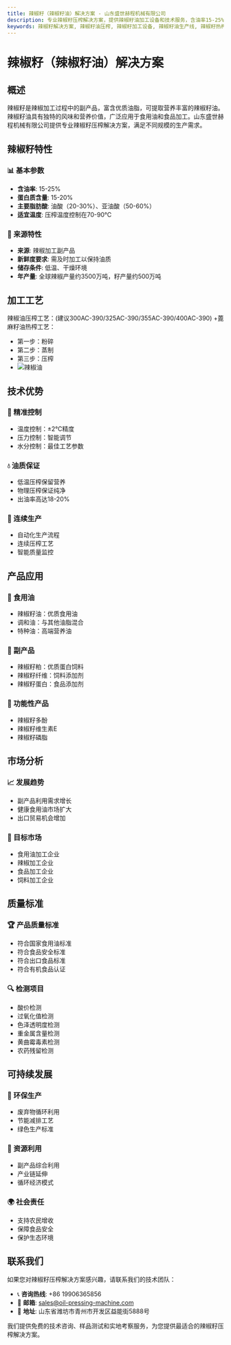 ```yaml
---
title: 辣椒籽（辣椒籽油）解决方案 - 山东盛世赫程机械有限公司
description: 专业辣椒籽压榨解决方案，提供辣椒籽油加工设备和技术服务，含油率15-25%，富含亚油酸，采用热榨工艺保证出油率，满足健康食用油和功能性食品需求。
keywords: 辣椒籽解决方案, 辣椒籽油压榨, 辣椒籽加工设备, 辣椒籽油生产线, 辣椒籽热榨工艺, 辣椒籽压榨机, 辣椒籽油提取, 辣椒籽油料加工, 辣椒籽油压榨设备, 辣椒籽油生产设备
---
```


# 辣椒籽（辣椒籽油）解决方案

## 概述

辣椒籽是辣椒加工过程中的副产品，富含优质油脂，可提取营养丰富的辣椒籽油。辣椒籽油具有独特的风味和营养价值，广泛应用于食用油和食品加工。山东盛世赫程机械有限公司提供专业辣椒籽压榨解决方案，满足不同规模的生产需求。

## 辣椒籽特性

### 📊 基本参数
- **含油率**: 15-25%
- **蛋白质含量**: 15-20%
- **主要脂肪酸**: 油酸（20-30%）、亚油酸（50-60%）
- **适宜温度**: 压榨温度控制在70-90℃

### 🌱 来源特性
- **来源**: 辣椒加工副产品
- **新鲜度要求**: 需及时加工以保持油质
- **储存条件**: 低温、干燥环境
- **年产量**: 全球辣椒产量约3500万吨，籽产量约500万吨

## 加工工艺
辣椒油压榨工艺：(建议300AC-390/325AC-390/355AC-390/400AC-390)
 +蓖麻籽油热榨工艺：
 + 第一步：粉碎
 + 第二步：蒸制
 + 第三步：压榨
 + ![辣椒油](/images/辣椒籽热榨工艺_Hot%20pressing%20process%20of%20chili%20seeds.png)


## 技术优势

### 🎯 精准控制
- 温度控制：±2℃精度
- 压力控制：智能调节
- 水分控制：最佳工艺参数

### 💧 油质保证
- 低温压榨保留营养
- 物理压榨保证纯净
- 出油率高达18-20%

### 🔄 连续生产
- 自动化生产流程
- 连续压榨工艺
- 智能质量监控

## 产品应用

### 🍳 食用油
- 辣椒籽油：优质食用油
- 调和油：与其他油脂混合
- 特种油：高端营养油

### 🥛 副产品
- 辣椒籽粕：优质蛋白饲料
- 辣椒籽纤维：饲料添加剂
- 辣椒籽蛋白：食品添加剂

### 💊 功能性产品
- 辣椒籽多酚
- 辣椒籽维生素E
- 辣椒籽磷脂

## 市场分析

### 📈 发展趋势
- 副产品利用需求增长
- 健康食用油市场扩大
- 出口贸易机会增加

### 🎯 目标市场
- 食用油加工企业
- 辣椒加工企业
- 食品加工企业
- 饲料加工企业



## 质量标准

### 🏆 产品质量标准
- 符合国家食用油标准
- 符合食品安全标准
- 符合出口食品标准
- 符合有机食品认证

### 🔍 检测项目
- 酸价检测
- 过氧化值检测
- 色泽透明度检测
- 重金属含量检测
- 黄曲霉毒素检测
- 农药残留检测

## 可持续发展

### 🌱 环保生产
- 废弃物循环利用
- 节能减排工艺
- 绿色生产标准

### 🔄 资源利用
- 副产品综合利用
- 产业链延伸
- 循环经济模式

### 🌍 社会责任
- 支持农民增收
- 保障食品安全
- 保护生态环境

## 联系我们

如果您对辣椒籽压榨解决方案感兴趣，请联系我们的技术团队：

- 📞 **咨询热线**: +86 19906365856
- 📧 **邮箱**: sales@oil-pressing-machine.com
- 📍 **地址**: 山东省潍坊市青州市开发区益能街5888号

我们提供免费的技术咨询、样品测试和实地考察服务，为您提供最适合的辣椒籽压榨解决方案。